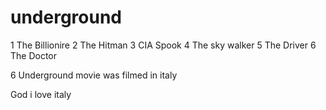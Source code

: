 # underground
1 The Billionire
2 The Hitman
3 CIA Spook
4 The sky walker
5 The Driver
6 The Doctor

6 Underground movie was filmed in italy

God i love italy
